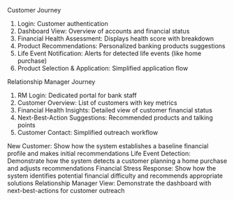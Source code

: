 Customer Journey
1.	Login: Customer authentication
2.	Dashboard View: Overview of accounts and financial status
3.	Financial Health Assessment: Displays health score with breakdown
4.	Product Recommendations: Personalized banking products suggestions
5.	Life Event Notification: Alerts for detected life events (like home purchase)
6.	Product Selection & Application: Simplified application flow

Relationship Manager Journey
1.	RM Login: Dedicated portal for bank staff
2.	Customer Overview: List of customers with key metrics
3.	Financial Health Insights: Detailed view of customer financial status
4.	Next-Best-Action Suggestions: Recommended products and talking points
5.	Customer Contact: Simplified outreach workflow

New Customer: Show how the system establishes a baseline financial profile and makes initial recommendations
Life Event Detection: Demonstrate how the system detects a customer planning a home purchase and adjusts recommendations
Financial Stress Response: Show how the system identifies potential financial difficulty and recommends appropriate solutions
Relationship Manager View: Demonstrate the dashboard with next-best-actions for customer outreach